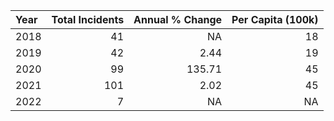 |Year | Total Incidents| Annual % Change| Per Capita (100k)|
|:----|---------------:|---------------:|-----------------:|
|2018 |              41|              NA|                18|
|2019 |              42|            2.44|                19|
|2020 |              99|          135.71|                45|
|2021 |             101|            2.02|                45|
|2022 |               7|              NA|                NA|
